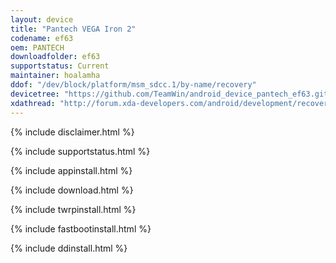 ```yaml
---
layout: device
title: "Pantech VEGA Iron 2"
codename: ef63
oem: PANTECH
downloadfolder: ef63
supportstatus: Current
maintainer: hoalamha
ddof: "/dev/block/platform/msm_sdcc.1/by-name/recovery"
devicetree: "https://github.com/TeamWin/android_device_pantech_ef63.git"
xdathread: "http://forum.xda-developers.com/android/development/recovery-twrp-3-0-2-0-pantech-sky-vega-t3500685"
---
```


{% include disclaimer.html %}

{% include supportstatus.html %}

{% include appinstall.html %}

{% include download.html %}

{% include twrpinstall.html %}

{% include fastbootinstall.html %}

{% include ddinstall.html %}

